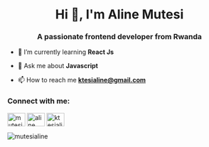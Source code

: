 <h1 align="center">Hi 👋, I'm Aline Mutesi</h1>
<h3 align="center">A passionate frontend developer from Rwanda</h3>


- 🌱 I’m currently learning **React Js**

- 💬 Ask me about **Javascript**

- 📫 How to reach me **ktesialine@gmail.com**


<h3 align="left">Connect with me:</h3>
<p align="left">
<a href="https://twitter.com/mutesialine5" target="blank"><img align="center" src="https://raw.githubusercontent.com/rahuldkjain/github-profile-readme-generator/master/src/images/icons/Social/twitter.svg" alt="mutesialine5" height="30" width="40" /></a>
<a href="https://linkedin.com/in/aline mutesi" target="blank"><img align="center" src="https://raw.githubusercontent.com/rahuldkjain/github-profile-readme-generator/master/src/images/icons/Social/linked-in-alt.svg" alt="aline mutesi" height="30" width="40" /></a>
<a href="https://www.hackerrank.com/ktesialine" target="blank"><img align="center" src="https://raw.githubusercontent.com/rahuldkjain/github-profile-readme-generator/master/src/images/icons/Social/hackerrank.svg" alt="ktesialine" height="30" width="40" /></a>
</p>

<p><img align="left" src="https://github-readme-stats.vercel.app/api/top-langs?username=mutesialine&show_icons=true&locale=en&layout=compact" alt="mutesialine" /></p>


